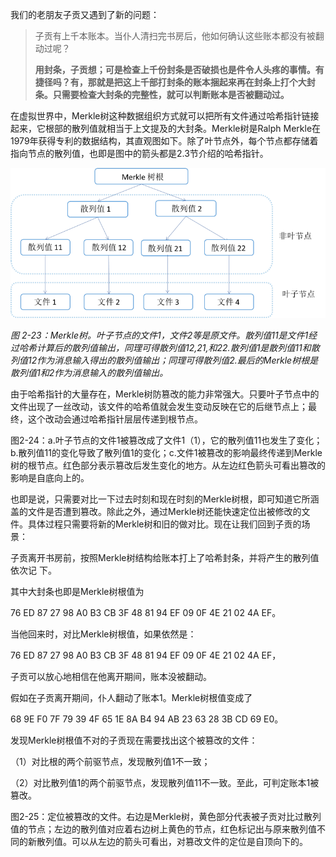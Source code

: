 我们的老朋友子贡又遇到了新的问题：

> 子贡有上千本账本。当仆人清扫完书房后，他如何确认这些账本都没有被翻动过呢？
>
> **用封条，子贡想；可是检查上千份封条是否破损也是件令人头疼的事情。有捷径吗？有，那就是把这上千部打封条的账本捆起来再在封条上打个大封条。只需要检查大封条的完整性，就可以判断账本是否被翻动过。**

在虚拟世界中，Merkle树这种数据组织方式就可以把所有文件通过哈希指针链接起来，它根部的散列值就相当于上文提及的大封条。Merkle树是Ralph Merkle在1979年获得专利的数据结构，其直观图如下。除了叶节点外，每个节点都存储着指向节点的散列值，也即是图中的箭头都是2.3节介绍的哈希指针。

![](/assets/fig-2-23.png)

_图 2-23：Merkle树。叶子节点的文件1，文件2等是原文件。散列值11是文件1经过哈希计算后的散列值输出，同理可得散列值12,21,和22.散列值1是散列值11和散列值12作为消息输入得出的散列值输出；同理可得散列值2.最后的Merkle树根是散列值1和2作为消息输入的散列值输出。_

由于哈希指针的大量存在，Merkle树防篡改的能力非常强大。只要叶子节点中的文件出现了一丝改动，该文件的哈希值就会发生变动反映在它的后继节点上；最终，这个改动会通过哈希指针层层传递到根节点。

图2-24：a.叶子节点的文件1被篡改成了文件1（1），它的散列值11也发生了变化；b.散列值11的变化导致了散列值1的变化；c.文件1被篡改的影响最终传递到Merkle树的根节点。红色部分表示篡改后发生变化的地方。从左边红色箭头可看出篡改的影响是自底向上的。

也即是说，只需要对比一下过去时刻和现在时刻的Merkle树根，即可知道它所涵盖的文件是否遭到篡改。除此之外，通过Merkle树还能快速定位出被修改的文件。具体过程只需要将新的Merkle树和旧的做对比。现在让我们回到子贡的场景：

子贡离开书房前，按照Merkle树结构给账本打上了哈希封条，并将产生的散列值依次记        下。

其中大封条也即是Merkle树根值为

76 ED 87 27 98 A0 B3 CB 3F 48 81 94 EF 09 0F 4E 21 02 4A EF。

当他回来时，对比Merkle树根值，如果依然是：

76 ED 87 27 98 A0 B3 CB 3F 48 81 94 EF 09 0F 4E 21 02 4A EF，

子贡可以放心地相信在他离开期间，账本没被翻动。

假如在子贡离开期间，仆人翻动了账本1。Merkle树根值变成了

68 9E F0 7F 79 39 4F 65 1E 8A B4 94 AB 23 63 28 3B CD 69 E0。

发现Merkle树根值不对的子贡现在需要找出这个被篡改的文件：

（1）对比根的两个前驱节点，发现散列值1不一致；

（2）对比散列值1的两个前驱节点，发现散列值11不一致。至此，可判定账本1被篡改。

图2-25：定位被篡改的文件。右边是Merkle树，黄色部分代表被子贡对比过散列值的节点；左边的散列值对应着右边树上黄色的节点，红色标记出与原来散列值不同的新散列值。可以从左边的箭头可看出，对篡改文件的定位是自顶向下的。

